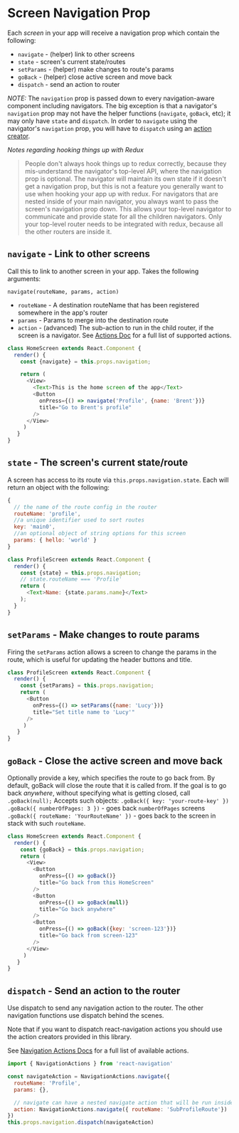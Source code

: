 
# Screen Navigation Prop

Each *screen* in your app will receive a navigation prop which contain the following:
* `navigate` - (helper) link to other screens
* `state` - screen's current state/routes
* `setParams` - (helper) make changes to route's params
* `goBack` - (helper) close active screen and move back
* `dispatch` - send an action to router

*NOTE:* The `navigation` prop is passed down to every navigation-aware component including navigators. The big exception is that a navigator's `navigation` prop may not have the helper functions (`navigate`, `goBack`, etc); it may only have `state` and `dispatch`. In order to `navigate` using the navigator's `navigation` prop, you will have to `dispatch` using an [action creator](navigation-actions).

*Notes regarding hooking things up with Redux*

> People don't always hook things up to redux correctly, because they mis-understand the navigator's top-level API, where the navigation prop is optional. The navigator will maintain its own state if it doesn't get a navigation prop, but this is not a feature you generally want to use when hooking your app up with redux. For navigators that are nested inside of your main navigator, you always want to pass the screen's navigation prop down. This allows your top-level navigator to communicate and provide state for all the children navigators. Only your top-level router needs to be integrated with redux, because all the other routers are inside it.

## `navigate` - Link to other screens

Call this to link to another screen in your app. Takes the following arguments:

`navigate(routeName, params, action)`

- `routeName` - A destination routeName that has been registered somewhere in the app's router
- `params` - Params to merge into the destination route
- `action` - (advanced) The sub-action to run in the child router, if the screen is a navigator. See [Actions Doc](navigation-actions) for a full list of supported actions.

```js
class HomeScreen extends React.Component {
  render() {
    const {navigate} = this.props.navigation;

    return (
      <View>
        <Text>This is the home screen of the app</Text>
        <Button
          onPress={() => navigate('Profile', {name: 'Brent'})}
          title="Go to Brent's profile"
        />
      </View>
     )
   }
}
```

## `state` - The screen's current state/route

A screen has access to its route via `this.props.navigation.state`. Each will return an object with the following:

```js
{
  // the name of the route config in the router
  routeName: 'profile',
  //a unique identifier used to sort routes
  key: 'main0',
  //an optional object of string options for this screen
  params: { hello: 'world' }
}
```

```js
class ProfileScreen extends React.Component {
  render() {
    const {state} = this.props.navigation;
    // state.routeName === 'Profile'
    return (
      <Text>Name: {state.params.name}</Text>
    );
  }
}
```


## `setParams` - Make changes to route params

Firing the `setParams` action allows a screen to change the params in the route, which is useful for updating the header buttons and title.

```js
class ProfileScreen extends React.Component {
  render() {
    const {setParams} = this.props.navigation;
    return (
      <Button
        onPress={() => setParams({name: 'Lucy'})}
        title="Set title name to 'Lucy'"
      />
     )
   }
}
```

## `goBack` - Close the active screen and move back

Optionally provide a key, which specifies the route to go back from. By default, goBack will close the route that it is called from. If the goal is to go back *anywhere*, without specifying what is getting closed, call `.goBack(null);`
Accepts such objects: 
`.goBack({ key: 'your-route-key' })`
`.goBack({ numberOfPages: 3 })` - goes back `numberOfPages` screens
`.goBack({ routeName: 'YourRouteName' })` - goes back to the screen in stack with such `routeName`.

```js
class HomeScreen extends React.Component {
  render() {
    const {goBack} = this.props.navigation;
    return (
      <View>
        <Button
          onPress={() => goBack()}
          title="Go back from this HomeScreen"
        />
        <Button
          onPress={() => goBack(null)}
          title="Go back anywhere"
        />
        <Button
          onPress={() => goBack({key: 'screen-123'})}
          title="Go back from screen-123"
        />
      </View>
     )
   }
}
```

## `dispatch` - Send an action to the router

Use dispatch to send any navigation action to the router. The other navigation functions use dispatch behind the scenes.

Note that if you want to dispatch react-navigation actions you should use the action creators provided in this library.

See [Navigation Actions Docs](navigation-actions) for a full list of available actions.

```js
import { NavigationActions } from 'react-navigation'

const navigateAction = NavigationActions.navigate({
  routeName: 'Profile',
  params: {},

  // navigate can have a nested navigate action that will be run inside the child router
  action: NavigationActions.navigate({ routeName: 'SubProfileRoute'})
})
this.props.navigation.dispatch(navigateAction)

```
